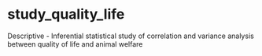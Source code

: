# study_quality_life
Descriptive - Inferential statistical study of correlation and variance analysis between quality of life and animal welfare
